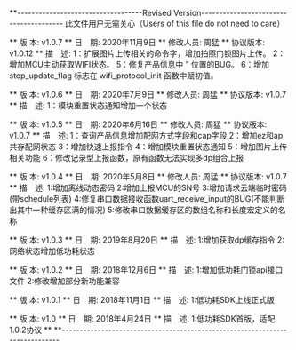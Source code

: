 **-----------------------------------Revised Version---------------------------------------
此文件用户无需关心（Users of this file do not need to care）



** 版  本: v1.0.7
** 日　期: 2020年11月9日
** 修改人员: 周猛
** 协议版本: v1.0.12
** 描　述: 1：扩展图片上传相关的命令字，增加拍照门锁图片上传。
			2：增加MCU主动获取WIFI状态。
			5：修复产品信息中 ” 位置的BUG。
			6：增加 stop_update_flag 标志在 wifi_protocol_init 函数中赋初值。



** 版  本: v1.0.6
** 日　期: 2020年7月9日
** 修改人员: 周猛
** 协议版本: v1.0.7
** 描　述: 1：模块重置状态通知增加一个状态



** 版  本: v1.0.5
** 日　期: 2020年6月16日
** 修改人员: 周猛
** 协议版本: v1.0.7
** 描　述: 1：查询产品信息增加配网方式字段和cap字段
            2：增加ez和ap共存配网状态
            3：增加快速上报指令
			4：增加模块重置状态通知
			5：增加图片上传相关功能
			6：修改记录型上报函数，原有函数无法实现多dp组合上报



** 版  本: v1.0.4
** 日　期: 2020年5月8日
** 修改人员: 周猛
** 协议版本: v1.0.7
** 描　述: 1:增加离线动态密码
            2:增加上报MCU的SN号
            3:增加请求云端临时密码(带schedule列表)
			4:修复串口数据接收函数uart_receive_input的BUG(不能判断出其中一种缓存区满的情况)
			5:修改串口数据缓存区的数组名称和长度宏定义的名称



** 版  本: v1.0.3
** 日　期: 2019年8月20日
** 描　述: 1:增加获取dp缓存指令
           2:网络状态增加低功耗状态

** 版  本: v1.0.2
** 日　期: 2018年12月6日
** 描　述: 1:增加低功耗门锁api接口文件
           2:修改增加部分新功能兼容

** 版  本: v1.0.1
** 日　期: 2018年11月1日
** 描　述: 1:低功耗SDK上线正式版

** 版  本: v1.0
** 日　期: 2018年4月24日
** 描　述: 1:低功耗SDK首版，适配1.0.2协议
**
**-----------------------------------------------------------------------------